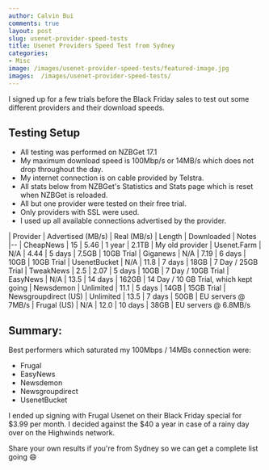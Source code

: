 ```yaml
---
author: Calvin Bui
comments: true
layout: post
slug: usenet-provider-speed-tests
title: Usenet Providers Speed Test from Sydney
categories:
- Misc
image: /images/usenet-provider-speed-tests/featured-image.jpg
images:  /images/usenet-provider-speed-tests/
---
```


I signed up for a few trials before the Black Friday sales to test out some different providers and their download speeds.

<!-- more -->

## Testing Setup

* All testing was performed on NZBGet 17.1
* My maximum download speed is 100Mbp/s or 14MB/s which does not drop throughout the day.
* My internet connection is on cable provided by Telstra.
* All stats below from NZBGet's Statistics and Stats page which is reset when NZBGet is reloaded.
* All but one provider were tested on their free trial.
* Only providers with SSL were used.
* I used up all available connections advertised by the provider.

| Provider | Advertised (MB/s) | Real (MB/s) | Length | Downloaded | Notes
|--
| CheapNews | 15 | 5.46 | 1 year | 2.1TB | My old provider
| Usenet.Farm | N/A | 4.44 | 5 days | 7.5GB | 10GB Trial
| Giganews | N/A | 7.19 | 6 days | 10GB | 10GB Trial
| UsenetBucket | N/A | 11.8 | 7 days | 18GB | 7 Day / 25GB Trial
| TweakNews | 2.5 | 2.07 | 5 days | 10GB | 7 Day / 10GB Trial
| EasyNews | N/A | 13.5 | 14 days | 162GB | 14 Day / 10 GB Trial, which kept going
| Newsdemon | Unlimited | 11.1 | 5 days | 14GB | 15GB Trial
| Newsgroupdirect (US) | Unlimited | 13.5 | 7 days | 50GB | EU servers @ 7MB/s
| Frugal (US) | N/A | 12.0 | 10 days | 38GB | EU servers @ 6.8MB/s

## Summary:

Best performers which saturated my 100Mbps / 14MBs connection were:

* Frugal
* EasyNews
* Newsdemon
* Newsgroupdirect
* UsenetBucket

I ended up signing with Frugal Usenet on their Black Friday special for $3.99 per month. I decided against the $40 a year in case of a rainy day over on the Highwinds network.

Share your own results if you're from Sydney so we can get a complete list going :smile:
